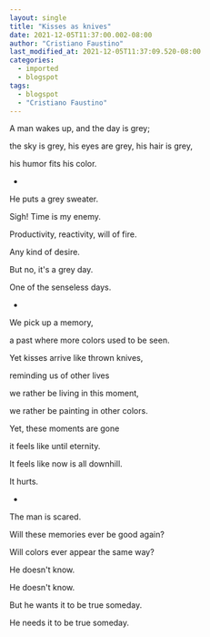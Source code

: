 ```yaml
---
layout: single
title: "Kisses as knives"
date: 2021-12-05T11:37:00.002-08:00
author: "Cristiano Faustino"
last_modified_at: 2021-12-05T11:37:09.520-08:00
categories:
  - imported
  - blogspot
tags:
  - blogspot
  - "Cristiano Faustino"
---
```

A man wakes up, and the day is grey;

the sky is grey, his eyes are grey, his hair is grey,

his humor fits his color.

-

He puts a grey sweater.

Sigh! Time is my enemy.

Productivity, reactivity, will of fire.

Any kind of desire.

But no, it's a grey day.

One of the senseless days.

-

We pick up a memory, 

a past where more colors used to be seen.

Yet kisses arrive like thrown knives,

reminding us of other lives

we rather be living in this moment,

we rather be painting in other colors.

Yet, these moments are gone

it feels like until eternity.

It feels like now is all downhill.

It hurts.

-

The man is scared.

Will these memories ever be good again?

Will colors ever appear the same way?

He doesn't know.

He doesn't know.

But he wants it to be true someday.

He needs it to be true someday.

